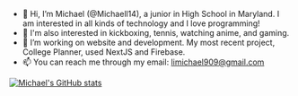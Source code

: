 - 👋 Hi, I’m Michael (@Michaell14), a junior in High School in Maryland. I am interested in all kinds of technology and I love programming!
- 👀 I'm also interested in kickboxing, tennis, watching anime, and gaming.
- 🌱 I’m working on website and development. My most recent project, College Planner, used NextJS and Firebase.
- 📫 You can reach me through my email: limichael909@gmail.com

<!---
Michaell14/Michaell14 is a ✨ special ✨ repository because its `README.md` (this file) appears on your GitHub profile.
You can click the Preview link to take a look at your changes.
--->
[![Michael's GitHub stats](https://github-readme-stats.vercel.app/api?username=michaell14&show_icons=true&theme=dracula)](https://github.com/michaell14/github-readme-stats)
